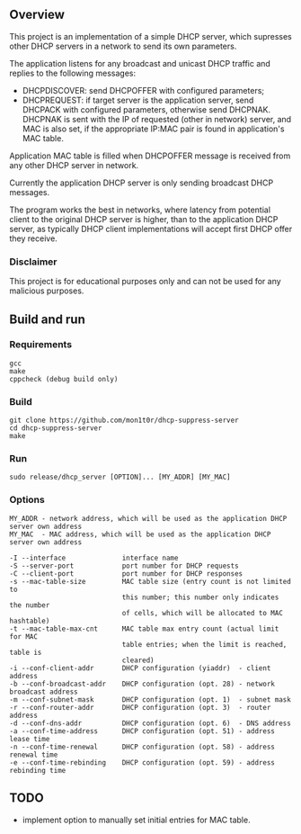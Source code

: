 ## Overview
This project is an implementation of a simple DHCP server, which supresses
other DHCP servers in a network to send its own parameters.

The application listens for any broadcast and unicast DHCP traffic and replies
to the following messages:
 - DHCPDISCOVER: send DHCPOFFER with configured parameters;
 - DHCPREQUEST: if target server is the application server, send DHCPACK with
 configured parameters, otherwise send DHCPNAK. DHCPNAK is sent with the IP of
 requested (other in network) server, and MAC is also set, if the appropriate
 IP:MAC pair is found in application's MAC table.

Application MAC table is filled when DHCPOFFER message is received from any
other DHCP server in network.

Currently the application DHCP server is only sending broadcast DHCP messages.

The program works the best in networks, where latency from potential client to
the original DHCP server is higher, than to the application DHCP server, as
typically DHCP client implementations will accept first DHCP offer they
receive.

### Disclaimer
This project is for educational purposes only and can not be used for any
malicious purposes.

## Build and run
### Requirements
```
gcc
make
cppcheck (debug build only)
```

### Build
```
git clone https://github.com/mon1t0r/dhcp-suppress-server
cd dhcp-suppress-server
make
```

### Run
```
sudo release/dhcp_server [OPTION]... [MY_ADDR] [MY_MAC]
```

### Options
```
MY_ADDR - network address, which will be used as the application DHCP server own address
MY_MAC  - MAC address, which will be used as the application DHCP server own address

-I --interface              interface name
-S --server-port            port number for DHCP requests
-C --client-port            port number for DHCP responses
-s --mac-table-size         MAC table size (entry count is not limited to
                            this number; this number only indicates the number
                            of cells, which will be allocated to MAC hashtable)
-t --mac-table-max-cnt      MAC table max entry count (actual limit for MAC
                            table entries; when the limit is reached, table is
                            cleared)
-i --conf-client-addr       DHCP configuration (yiaddr)  - client address
-b --conf-broadcast-addr    DHCP configuration (opt. 28) - network broadcast address
-m --conf-subnet-mask       DHCP configuration (opt. 1)  - subnet mask
-r --conf-router-addr       DHCP configuration (opt. 3)  - router address
-d --conf-dns-addr          DHCP configuration (opt. 6)  - DNS address
-a --conf-time-address      DHCP configuration (opt. 51) - address lease time
-n --conf-time-renewal      DHCP configuration (opt. 58) - address renewal time
-e --conf-time-rebinding    DHCP configuration (opt. 59) - address rebinding time
```

## TODO
 - implement option to manually set initial entries for MAC table.
